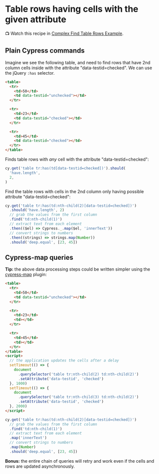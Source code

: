 # Table rows having cells with the given attribute

📺 Watch this recipe in [Complex Find Table Rows Example](https://youtu.be/v4EwXbtb6Fo).

## Plain Cypress commands

<!-- fiddle Plain Cypress commands -->

Imagine we see the following table, and need to find rows that have 2nd column cells inside with the attribute "data-testid=checked". We can use the jQuery `:has` selector.

```html
<table>
  <tr>
    <td>50</td>
    <td data-testid="unchecked"></td>
  </tr>

  <tr>
    <td>23</td>
    <td data-testid="checked"></td>
  </tr>

  <tr>
    <td>45</td>
    <td data-testid="checked"></td>
  </tr>
</table>
```

Finds table rows with _any_ cell with the attribute "data-testid=checked":

```js
cy.get('table tr:has(td[data-testid=checked])').should(
  'have.length',
  2,
)
```

Find the table rows with cells in the 2nd column only having possible attribute "data-testid=checked":

```js
cy.get('table tr:has(td:nth-child(2)[data-testid=checked])')
  .should('have.length', 2)
  // grab the values from the first column
  .find('td:nth-child(1)')
  // extract text from each element
  .then(($el) => Cypress._.map($el, 'innerText'))
  // convert strings to numbers
  .then((strings) => strings.map(Number))
  .should('deep.equal', [23, 45])
```

<!-- fiddle-end -->

## Cypress-map queries

**Tip:** the above data processing steps could be written simpler using the [cypress-map](https://github.com/bahmutov/cypress-map) plugin:

<!-- fiddle Cypress-map queries -->

```html
<table>
  <tr>
    <td>50</td>
    <td data-testid="unchecked"></td>
  </tr>

  <tr>
    <td>23</td>
    <td></td>
  </tr>

  <tr>
    <td>45</td>
    <td></td>
  </tr>
</table>
<script>
  // the application updates the cells after a delay
  setTimeout(() => {
    document
      .querySelector('table tr:nth-child(2) td:nth-child(2)')
      .setAttribute('data-testid', 'checked')
  }, 1000)
  setTimeout(() => {
    document
      .querySelector('table tr:nth-child(3) td:nth-child(2)')
      .setAttribute('data-testid', 'checked')
  }, 2000)
</script>
```

```js
cy.get('table tr:has(td:nth-child(2)[data-testid=checked])')
  // grab the values from the first column
  .find('td:nth-child(1)')
  // extract text from each element
  .map('innerText')
  // convert strings to numbers
  .map(Number)
  .should('deep.equal', [23, 45])
```

**Bonus:** the entire chain of queries will retry and work even if the cells and rows are updated asynchronously.

<!-- fiddle-end -->
